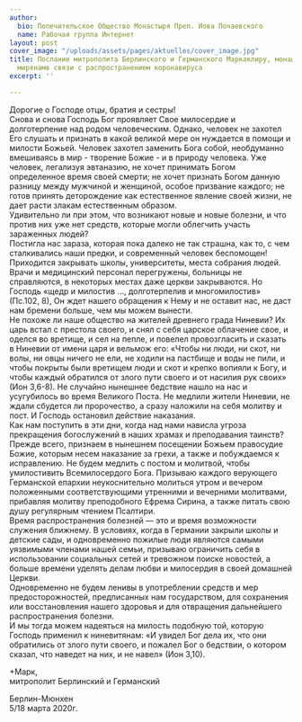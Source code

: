 ```yaml
---
author:
  bio: Попечительское Общество Монастыря Преп. Иова Почаевского
  name: Рабочая группа Интернет
layout: post
cover_image: "/uploads/assets/pages/aktuelles/cover_image.jpg"
title: Послание митрополита Берлинского и Германского Маркаклиру, монашествующим и
  мирянамв связи с распространением коронавируса
excerpt: ''

---
```

Дорогие о Господе отцы, братия и сестры!  
Снова и снова Господь Бог проявляет Свое милосердие и долготерпение над родом человеческим. Однако, человек не захотел Его слушать и признать в какой великой мере он нуждается в помощи и милости Божьей. Человек захотел заменить Бога собой, необдуманно вмешиваясь в мир - творение Божие - и в природу человека. Уже человек, легализуя эвтаназию, не хочет принимать Богом определенное время своей смерти; не хочет признать Богом данную разницу между мужчиной и женщиной, особое призвание каждого; не готов принять деторождение как естественное явление своей жизни, не дает расти злакам естественным образом.  
Удивительно ли при этом, что возникают новые и новые болезни, и что против них уже нет средств, которые могли облегчить участь зараженных людей?  
Постигла нас зараза, которая пока далеко не так страшна, как то, с чем сталкивались наши предки, и современный человек беспомощен! Приходится закрывать школы, университеты, места собрания людей. Врачи и медицинский персонал перегружены, больницы не справляются, в некоторых местах даже церкви закрываются. Но Господь «щедр и милостив …, долготерпелив и многомилостив» (Пс.102, 8), Он ждет нашего обращения к Нему и не оставит нас, не даст нам бремени больше, чем мы можем вынести.  
Не похоже ли наше общество на жителей древнего града Ниневии? Их царь встал с престола своего, и снял с себя царское облачение свое, и оделся во вретище, и сел на пепле, и повелел провозгласить и сказать в Ниневии от имени царя и вельмож его: «Чтобы ни люди, ни скот, ни волы, ни овцы ничего не ели, не ходили на пастбище и воды не пили, и чтобы покрыты были вретищем люди и скот и крепко вопияли к Богу, и чтобы каждый обратился от злого пути своего и от насилия рук своих» (Ион 3,6-8). Не случайно нынешнее бедствие нашло на нас и усугубилось во время Великого Поста. Не медлили жители Ниневии, не ждали сбудется ли пророчество, а сразу наложили на себя молитву и пост. И Господь остановил действие наказания.  
Как нам поступить в эти дни, когда над нами нависла угроза прекращения богослужений в наших храмах и преподавания таинств? Прежде всего, признаем в нынешнем посещении Божьем правосудие Божие, которым несем наказание за грехи, а также и побуждаемся к исправлению. Не будем медлить с постом и молитвой, чтобы умилостивить Всемилосердого Бога. Призываю каждого верующего Германской епархии неукоснительно молиться утром и вечером положенными соответствующими утренними и вечерними молитвами, прибавляя молитву преподобного Ефрема Сирина, а также питать свою душу регулярным чтением Псалтири.  
Время распространения болезней — это и время возможности служения ближнему. В условиях, когда в Германии закрыли школы и детские сады, и одновременно пожилые люди являются самыми уязвимыми членами нашей семьи, призываю ограничить себя в использовании социальных сетей и тревожном поиске новостей, а больше времени уделять делам любви и милосердия в своей домашней Церкви.  
Одновременно не будем ленивы в употреблении средств и мер предосторожностей, предписанных нам государством, для сохранения или восстановления нашего здоровья и для отвращения дальнейшего распространения болезни.  
И мы тогда можем надеяться на милость подобную той, которую Господь применил к ниневитянам: «И увидел Бог дела их, что они обратились от злого пути своего, и пожалел Бог о бедствии, о котором сказал, что наведет на них, и не навел» (Ион 3,10).

\+Марк,  
митрополит Берлинский и Германский

Берлин-Мюнхен  
5/18 марта 2020г.